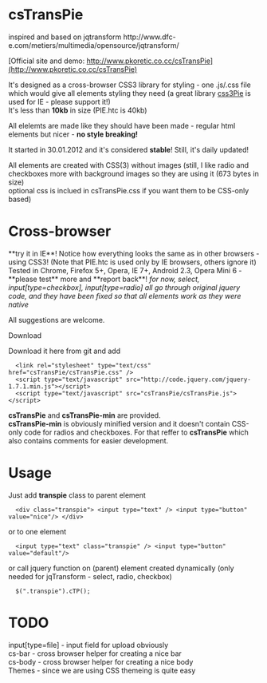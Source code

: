 <h1>
      csTransPie
</h1>
inspired and based on jqtransform http://www.dfc-e.com/metiers/multimedia/opensource/jqtransform/   

[Official site and demo: http://www.pkoretic.co.cc/csTransPie](http://www.pkoretic.co.cc/csTransPie)



It's designed as a cross-browser CSS3 library for styling - one .js/.css file which would give all elements styling they need
(a great library [css3Pie](http://css3pie.com/) is used for IE - please support it!)   
It's less than **10kb** in size (PIE.htc is 40kb)

All elelemts are made like they should have been made - regular html elements but nicer - **no style breaking!**  

It started in 30.01.2012 and it's considered **stable**! Still, it's daily updated!  

All elements are created with CSS(3) without images (still, I like radio and checkboxes more with background images so they are using it (673 bytes in size)  
optional css is inclued in csTransPie.css if you want them to be CSS-only based)

<h1>
      Cross-browser
</h1>
**try it in IE**! Notice how everything looks the same as in other browsers - using CSS3!  
(Note that PIE.htc is used only by IE browsers, others ignore it)  
Tested in Chrome, Firefox 5+, Opera, IE 7+, Android 2.3, Opera Mini 6 - **please test** more and **report back**!


<em>
      for now, select, input[type=checkbox], input[type=radio] all go through original jquery code, and they have been fixed so that all elements work as they were native
</em>  

All suggestions are welcome.  

Download 

Download it here from git and add  

      <link rel="stylesheet" type="text/css" href="csTransPie/csTransPie.css" />  
      <script type="text/javascript" src="http://code.jquery.com/jquery-1.7.1.min.js"></script>  
      <script type="text/javascript" src="csTransPie/csTransPie.js"></script>  
      
**csTransPie** and  **csTransPie-min** are provided.  
**csTransPie-min** is obviously minified version and it doesn't contain CSS-only code for radios and checkboxes. For that reffer to **csTransPie** which also contains comments for easier development.

Usage
=======================  
Just add **transpie** class to parent element  

      <div class="transpie"> <input type="text" /> <input type="button" value="nice"/> </div>  
      
or to one element  

      <input type="text" class="transpie" /> <input type="button" value="default"/>  
      
or call jquery function on (parent) element created dynamically (only needed for jqTransform - select, radio, checkbox)  

      $(".transpie").cTP();  
            
TODO
========================
input[type=file] - input field for upload obviously  
cs-bar - cross browser helper for creating a nice bar  
cs-body - cross browser helper for creating a nice body  
Themes - since we are using CSS themeing is quite easy